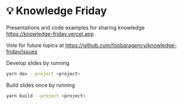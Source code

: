 <h1>
  💡 Knowledge Friday
</h1>

Presentations and code examples for sharing knowledge
https://knowledge-friday.vercel.app

Vote for future topics at
https://github.com/foobaragency/knowledge-friday/issues

Develop slides by running

```bash
yarn dev --project <project>
```

Build slides once by running

```bash
yarn build --project <project>
```
